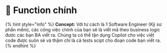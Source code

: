 # 🚀 Function chính

{% hint style="info" %}
**Concept:** Với tư cách là 1 Software Engineer (Kỹ sư phần mềm), các công việc chính của bạn sẽ là viết mã theo business logic được các bạn BA viết ra. Chúng ta có thể tận dụng Copilot cho việc viết code được suôn sẻ và thậm chí là cả tests scipt cho đoạn code bạn viết ra.
{% endhint %}

